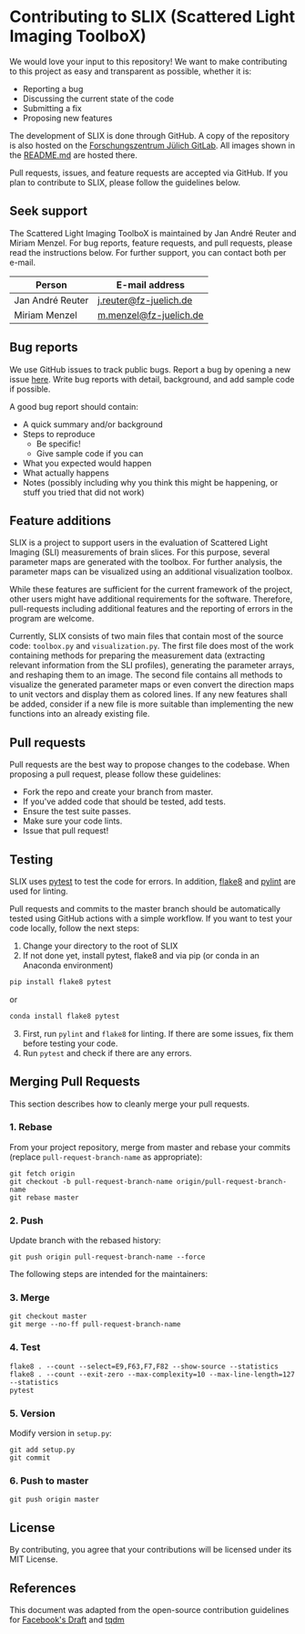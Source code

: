 # Contributing to SLIX (Scattered Light Imaging ToolboX)

We would love your input to this repository! We want to make contributing to this project as easy and transparent as possible, whether it is:

- Reporting a bug
- Discussing the current state of the code
- Submitting a fix
- Proposing new features

The development of SLIX is done through GitHub. A copy of the repository is also hosted on the [Forschungszentrum Jülich GitLab](https://jugit.fz-juelich.de/j.reuter/slix). All images shown in the [README.md](https://github.com/3d-pli/SLIX/blob/master/README.md) are hosted there.

Pull requests, issues, and feature requests are accepted via GitHub. If you plan to contribute to SLIX, please follow the guidelines below.

## Seek support
The Scattered Light Imaging ToolboX is maintained by Jan André Reuter and Miriam Menzel. For bug reports, feature requests, and pull requests, please read the instructions below. For further support, you can contact both per e-mail.

| Person           | E-mail address         |
| ---------------- | ---------------------- |
| Jan André Reuter | j.reuter@fz-juelich.de |
|    Miriam Menzel | m.menzel@fz-juelich.de |


## Bug reports

We use GitHub issues to track public bugs. Report a bug by opening a new issue [here](https://github.com/3d-pli/SLIX/issues).
Write bug reports with detail, background, and add sample code if possible.

A good bug report should contain:

- A quick summary and/or background
- Steps to reproduce
    - Be specific!
    - Give sample code if you can
- What you expected would happen
- What actually happens
- Notes (possibly including why you think this might be happening, or stuff you tried that did not work)

## Feature additions

SLIX is a project to support users in the evaluation of Scattered Light Imaging (SLI) measurements of brain slices. For this purpose, several parameter maps are generated with the toolbox. For further analysis, the parameter maps can be visualized using an additional visualization toolbox.

While these features are sufficient for the current framework of the project, other users might have additional requirements for the software. Therefore, pull-requests including additional features and the reporting of errors in the program are welcome.

Currently, SLIX consists of two main files that contain most of the source code: `toolbox.py` and `visualization.py`. The first file does most of the work containing methods for preparing the measurement data (extracting relevant information from the SLI profiles), generating the parameter arrays, and reshaping them to an image. The second file contains all methods to visualize the generated parameter maps or even convert the direction maps to unit vectors and display them as colored lines. If any new features shall be added, consider if a new file is more suitable than implementing the new functions into an already existing file.

## Pull requests

Pull requests are the best way to propose changes to the codebase. When proposing a pull request, please follow these guidelines:

- Fork the repo and create your branch from master.
- If you've added code that should be tested, add tests.
- Ensure the test suite passes.
- Make sure your code lints.
- Issue that pull request!

## Testing

SLIX uses [pytest](https://docs.pytest.org/en/stable/) to test the code for errors. In addition, [flake8](https://flake8.pycqa.org/en/latest/) and [pylint](https://www.pylint.org/) are used for linting. 

Pull requests and commits to the master branch should be automatically tested using GitHub actions with a simple workflow. If you want to test your code locally, follow the next steps:

1. Change your directory to the root of SLIX
2. If not done yet, install pytest, flake8 and via pip (or conda in an Anaconda environment)
```bash 
pip install flake8 pytest
```
or 
```bash
conda install flake8 pytest
```
3. First, run `pylint` and `flake8` for linting. If there are some issues, fix them before testing your code.
4. Run `pytest` and check if there are any errors.

## Merging Pull Requests

This section describes how to cleanly merge your pull requests.

### 1. Rebase

From your project repository, merge from master and rebase your commits
(replace `pull-request-branch-name` as appropriate):

```
git fetch origin
git checkout -b pull-request-branch-name origin/pull-request-branch-name
git rebase master
```

### 2. Push

Update branch with the rebased history:

```
git push origin pull-request-branch-name --force
```

The following steps are intended for the maintainers:

### 3. Merge

```
git checkout master
git merge --no-ff pull-request-branch-name
```

### 4. Test

```
flake8 . --count --select=E9,F63,F7,F82 --show-source --statistics
flake8 . --count --exit-zero --max-complexity=10 --max-line-length=127 --statistics
pytest
```

### 5. Version

Modify version in `setup.py`:

```
git add setup.py
git commit 
```

### 6. Push to master

```
git push origin master
```

## License

By contributing, you agree that your contributions will be licensed under its MIT License.

## References
This document was adapted from the open-source contribution guidelines for [Facebook's Draft](https://github.com/facebook/draft-js/blob/a9316a723f9e918afde44dea68b5f9f39b7d9b00/CONTRIBUTING.md) and [tqdm](https://github.com/tqdm/tqdm/blob/830cd7f9cb3e6fe9b1c3f601ff451debf9509916/CONTRIBUTING.md)
